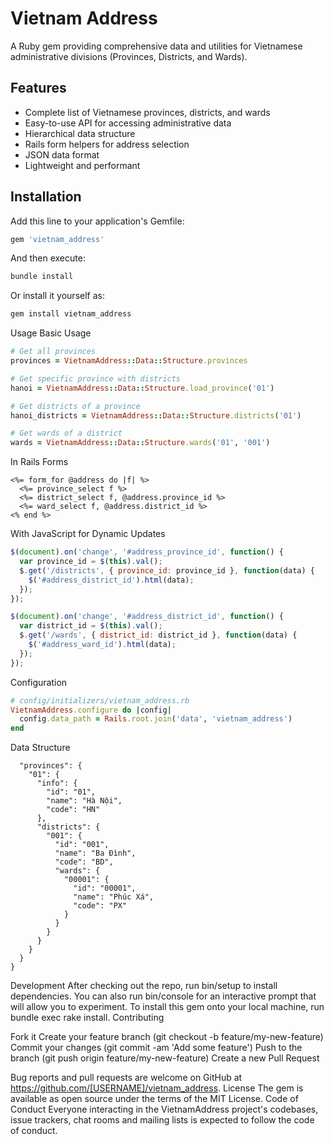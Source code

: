 # Vietnam Address

A Ruby gem providing comprehensive data and utilities for Vietnamese administrative divisions (Provinces, Districts, and Wards).

## Features

- Complete list of Vietnamese provinces, districts, and wards
- Easy-to-use API for accessing administrative data
- Hierarchical data structure
- Rails form helpers for address selection
- JSON data format
- Lightweight and performant

## Installation

Add this line to your application's Gemfile:

```ruby
gem 'vietnam_address'
```
And then execute:
```bash
bundle install
```
Or install it yourself as:

```bash
gem install vietnam_address
```

Usage
Basic Usage
```ruby
# Get all provinces
provinces = VietnamAddress::Data::Structure.provinces

# Get specific province with districts
hanoi = VietnamAddress::Data::Structure.load_province('01')

# Get districts of a province
hanoi_districts = VietnamAddress::Data::Structure.districts('01')

# Get wards of a district
wards = VietnamAddress::Data::Structure.wards('01', '001')
```

In Rails Forms
```erb
<%= form_for @address do |f| %>
  <%= province_select f %>
  <%= district_select f, @address.province_id %>
  <%= ward_select f, @address.district_id %>
<% end %>
```

With JavaScript for Dynamic Updates
```javascript
$(document).on('change', '#address_province_id', function() {
  var province_id = $(this).val();
  $.get('/districts', { province_id: province_id }, function(data) {
    $('#address_district_id').html(data);
  });
});

$(document).on('change', '#address_district_id', function() {
  var district_id = $(this).val();
  $.get('/wards', { district_id: district_id }, function(data) {
    $('#address_ward_id').html(data);
  });
});
```

Configuration
```ruby
# config/initializers/vietnam_address.rb
VietnamAddress.configure do |config|
  config.data_path = Rails.root.join('data', 'vietnam_address')
end
```

Data Structure
```json{
  "provinces": {
    "01": {
      "info": {
        "id": "01",
        "name": "Hà Nội",
        "code": "HN"
      },
      "districts": {
        "001": {
          "id": "001",
          "name": "Ba Đình",
          "code": "BD",
          "wards": {
            "00001": {
              "id": "00001",
              "name": "Phúc Xá",
              "code": "PX"
            }
          }
        }
      }
    }
  }
}
```
Development
After checking out the repo, run bin/setup to install dependencies. You can also run bin/console for an interactive prompt that will allow you to experiment.
To install this gem onto your local machine, run bundle exec rake install.
Contributing

Fork it
Create your feature branch (git checkout -b feature/my-new-feature)
Commit your changes (git commit -am 'Add some feature')
Push to the branch (git push origin feature/my-new-feature)
Create a new Pull Request

Bug reports and pull requests are welcome on GitHub at https://github.com/[USERNAME]/vietnam_address.
License
The gem is available as open source under the terms of the MIT License.
Code of Conduct
Everyone interacting in the VietnamAddress project's codebases, issue trackers, chat rooms and mailing lists is expected to follow the code of conduct.
